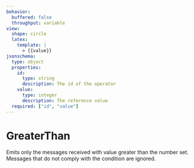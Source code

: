 ```yaml
---
behavior:
  buffered: false
  throughput: variable
view:
  shape: circle
  latex:
    template: |
      > {{value}}
jsonschema:
  type: object
  properties:
    id:
      type: string
      description: The id of the operator
    value:
      type: integer
      description: The reference value
  required: ["id", "value"]
---
```


# GreaterThan

Emits only the messages received with value greater than the number set. Messages that do not
comply with the condition are ignored.
